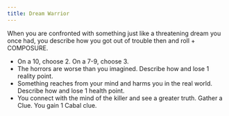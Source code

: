 ```yaml
---
title: Dream Warrior
---
```


When you are confronted with something just like a threatening dream you once had, you describe how you got out of trouble then and roll + COMPOSURE.

- On a 10, choose 2. On a 7-9, choose 3.
- The horrors are worse than you imagined. Describe how and lose 1 reality point.
- Something reaches from your mind and harms you in the real world. Describe how and lose 1 health point.
- You connect with the mind of the killer and see a greater truth. Gather a Clue. You gain 1 Cabal clue.
